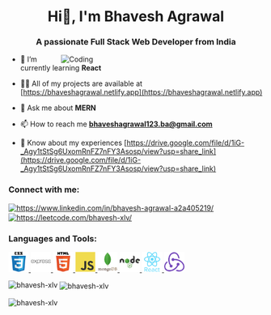 <h1 align="center"> Hi👋, I'm Bhavesh Agrawal</h1>
<h3 align="center">A passionate Full Stack Web Developer from India</h3>

<img align="right" alt="Coding" width="400" src="https://encrypted-tbn0.gstatic.com/images?q=tbn:ANd9GcQjwC-JaLeSezL_YLCt9_qEcYlVge-Tmyf-Yg&usqp=CAU">

- 🌱 I’m currently learning **React**

- 👨‍💻 All of my projects are available at [https://bhaveshagrawal.netlify.app](https://bhaveshagrawal.netlify.app)

- 💬 Ask me about **MERN**

- 📫 How to reach me **bhaveshagrawal123.ba@gmail.com**

- 📄 Know about my experiences [https://drive.google.com/file/d/1iG-_Agy1tStSg6UxomRnFZ7nFY3Asosp/view?usp=share_link](https://drive.google.com/file/d/1iG-_Agy1tStSg6UxomRnFZ7nFY3Asosp/view?usp=share_link)

<h3 align="left">Connect with me:</h3>
<p align="left">
<a href="https://www.linkedin.com/in/bhavesh-agrawal-a2a405219/" target="blank"><img align="center" src="https://raw.githubusercontent.com/rahuldkjain/github-profile-readme-generator/master/src/images/icons/Social/linked-in-alt.svg" alt="https://www.linkedin.com/in/bhavesh-agrawal-a2a405219/" height="30" width="40" /></a>
<a href="https://www.leetcode.com/https://leetcode.com/bhavesh-xlv/" target="blank"><img align="center" src="https://raw.githubusercontent.com/rahuldkjain/github-profile-readme-generator/master/src/images/icons/Social/leet-code.svg" alt="https://leetcode.com/bhavesh-xlv/" height="30" width="40" /></a>
</p>

<h3 align="left">Languages and Tools:</h3>
<p align="left"> <a href="https://www.w3schools.com/css/" target="_blank" rel="noreferrer"> <img src="https://raw.githubusercontent.com/devicons/devicon/master/icons/css3/css3-original-wordmark.svg" alt="css3" width="40" height="40"/> </a> <a href="https://expressjs.com" target="_blank" rel="noreferrer"> <img src="https://raw.githubusercontent.com/devicons/devicon/master/icons/express/express-original-wordmark.svg" alt="express" width="40" height="40"/> </a> <a href="https://www.w3.org/html/" target="_blank" rel="noreferrer"> <img src="https://raw.githubusercontent.com/devicons/devicon/master/icons/html5/html5-original-wordmark.svg" alt="html5" width="40" height="40"/> </a> <a href="https://developer.mozilla.org/en-US/docs/Web/JavaScript" target="_blank" rel="noreferrer"> <img src="https://raw.githubusercontent.com/devicons/devicon/master/icons/javascript/javascript-original.svg" alt="javascript" width="40" height="40"/> </a> <a href="https://www.mongodb.com/" target="_blank" rel="noreferrer"> <img src="https://raw.githubusercontent.com/devicons/devicon/master/icons/mongodb/mongodb-original-wordmark.svg" alt="mongodb" width="40" height="40"/> </a> <a href="https://nodejs.org" target="_blank" rel="noreferrer"> <img src="https://raw.githubusercontent.com/devicons/devicon/master/icons/nodejs/nodejs-original-wordmark.svg" alt="nodejs" width="40" height="40"/> </a> <a href="https://reactjs.org/" target="_blank" rel="noreferrer"> <img src="https://raw.githubusercontent.com/devicons/devicon/master/icons/react/react-original-wordmark.svg" alt="react" width="40" height="40"/> </a> <a href="https://redux.js.org" target="_blank" rel="noreferrer"> <img src="https://raw.githubusercontent.com/devicons/devicon/master/icons/redux/redux-original.svg" alt="redux" width="40" height="40"/> </a> </p>

<p><img align="left" src="https://github-readme-stats.vercel.app/api/top-langs?username=bhavesh-xlv&show_icons=true&locale=en&layout=compact" alt="bhavesh-xlv" /></p>

<p>&nbsp;<img align="center" src="https://github-readme-stats.vercel.app/api?username=bhavesh-xlv&show_icons=true&locale=en" alt="bhavesh-xlv" /></p>

<p><img align="center" src="https://github-readme-streak-stats.herokuapp.com/?user=bhavesh-xlv&" alt="bhavesh-xlv" /></p>
  
